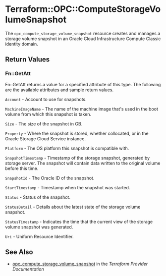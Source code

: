 # Terraform::OPC::ComputeStorageVolumeSnapshot

The ``opc_compute_storage_volume_snapshot`` resource creates and manages a storage volume snapshot in an Oracle Cloud Infrastructure Compute Classic identity domain.

## Return Values

### Fn::GetAtt

Fn::GetAtt returns a value for a specified attribute of this type. The following are the available attributes and sample return values.

`Account` - Account to use for snapshots.

`MachineImageName` - The name of the machine image that's used in the boot volume from which this snapshot is taken.

`Size` - The size of the snapshot in GB.

`Property` - Where the snapshot is stored, whether collocated, or in the Oracle Storage Cloud Service instance.

`Platform` - The OS platform this snapshot is compatible with.

`SnapshotTimestamp` - Timestamp of the storage snapshot, generated by storage server. The snapshot will contain data written to the original volume before this time.

`SnapshotId` - The Oracle ID of the snapshot.

`StartTimestamp` - Timestamp when the snapshot was started.

`Status` - Status of the snapshot.

`StatusDetail` - Details about the latest state of the storage volume snapshot.

`StatusTimestamp` - Indicates the time that the current view of the storage volume snapshot was generated.

`Uri` - Uniform Resource Identifier.

## See Also

* [opc_compute_storage_volume_snapshot](https://www.terraform.io/docs/providers/opc/r/compute_storage_volume_snapshot.html) in the _Terraform Provider Documentation_